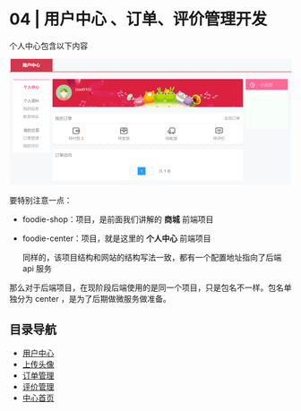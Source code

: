 # 04 | 用户中心 、订单、评价管理开发

个人中心包含以下内容

![image-20210218203357721](./assets/image-20210218203357721.png)

要特别注意一点：

- foodie-shop：项目，是前面我们讲解的 **商城**  前端项目

- foodie-center：项目，就是这里的 **个人中心** 前端项目

  同样的，该项目结构和网站的结构写法一致，都有一个配置地址指向了后端 api 服务

那么对于后端项目，在现阶段后端使用的是同一个项目，只是包名不一样。包名单独分为 center ，是为了后期做微服务做准备。

## 目录导航

- [用户中心](./01.md)
- [上传头像](./02.md)
- [订单管理](./03.md)
- [评价管理](./04.md)
- [中心首页](./05.md)

